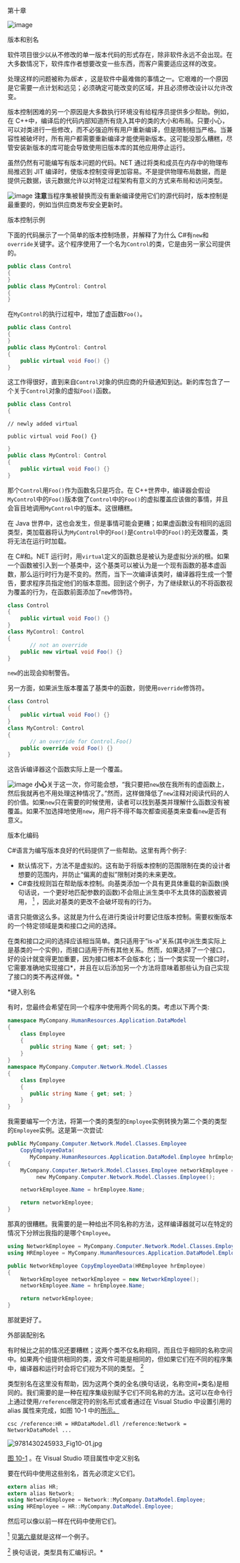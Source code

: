 第十章

![image](img/.jpg)

版本和别名

软件项目很少以从不修改的单一版本代码的形式存在，除非软件永远不会出现。在大多数情况下，软件库作者想要改变一些东西，而客户需要适应这样的改变。

处理这样的问题被称为*版本* ，这是软件中最难做的事情之一。它艰难的一个原因是它需要一点计划和远见；必须确定可能改变的区域，并且必须修改设计以允许改变。

版本控制困难的另一个原因是大多数执行环境没有给程序员提供多少帮助。例如，在 C++中，编译后的代码内部知道所有烧入其中的类的大小和布局。只要小心，可以对类进行一些修改，而不必强迫所有用户重新编译，但是限制相当严格。当兼容性被破坏时，所有用户都需要重新编译才能使用新版本。这可能没那么糟糕，尽管安装新版本的库可能会导致使用旧版本库的其他应用停止运行。

虽然仍然有可能编写有版本问题的代码。NET 通过将类和成员在内存中的物理布局推迟到 JIT 编译时，使版本控制变得更加容易。不是提供物理布局数据，而是提供元数据，该元数据允许以对特定过程架构有意义的方式来布局和访问类型。

![image](img/.jpg) **注意**当程序集被替换而没有重新编译使用它们的源代码时，版本控制是最重要的，例如当供应商发布安全更新时。

版本控制示例

下面的代码展示了一个简单的版本控制场景，并解释了为什么 C#有`new`和`override`关键字。这个程序使用了一个名为`Control`的类，它是由另一家公司提供的。

```cs
public class Control
{
}
public class MyControl: Control
{
}
```

在`MyControl`的执行过程中，增加了虚函数`Foo()`。

```cs
public class Control
{
}
public class MyControl: Control
{
    public virtual void Foo() {}
}
```

这工作得很好，直到来自`Control`对象的供应商的升级通知到达。新的库包含了一个关于`Control`对象的虚拟`Foo()`函数。

```cs
public class Control
{
```

`// newly added virtual`

`public virtual void Foo() {}`

```cs
}
public class MyControl: Control
{
    public virtual void Foo() {}
}
```

那个`Control`用`Foo()`作为函数名只是巧合。在 C++世界中，编译器会假设`MyControl`中的`Foo()`版本做了`Control`中的`Foo()`的虚拟覆盖应该做的事情，并且会盲目地调用`MyControl`中的版本。这很糟糕。

在 Java 世界中，这也会发生，但是事情可能会更糟；如果虚函数没有相同的返回类型，类加载器将认为`MyControl`中的`Foo()`是`Control`中的`Foo()`的无效覆盖，类将无法在运行时加载。

在 C#和。NET 运行时，用`virtual`定义的函数总是被认为是虚拟分派的根。如果一个函数被引入到一个基类中，这个基类可以被认为是一个现有函数的基本虚函数，那么运行时行为是不变的。然而，当下一次编译该类时，编译器将生成一个警告，要求程序员指定他们的版本意图。回到这个例子，为了继续默认的不将函数视为覆盖的行为，在函数前面添加了`new`修饰符。

```cs
class Control
{
    public virtual void Foo() {}
}
class MyControl: Control
{
       // not an override
    public new virtual void Foo() {}
}
```

`new`的出现会抑制警告。

另一方面，如果派生版本覆盖了基类中的函数，则使用`override`修饰符。

```cs
class Control
{
    public virtual void Foo() {}
}
class MyControl: Control
{
       // an override for Control.Foo()
    public override void Foo() {}
}
```

这告诉编译器这个函数实际上是一个覆盖。

![image](img/.jpg) **小心**关于这一次，你可能会想，“我只要把`new`放在我所有的虚函数上，然后我就再也不用处理这种情况了。”然而，这样做降低了`new`注释对阅读代码的人的价值。如果`new`只在需要的时候使用，读者可以找到基类并理解什么函数没有被覆盖。如果不加选择地使用`new`，用户将不得不每次都查阅基类来查看`new`是否有意义。

版本化编码

C#语言为编写版本良好的代码提供了一些帮助。这里有两个例子:

*   默认情况下，方法不是虚拟的。这有助于将版本控制的范围限制在类的设计者想要的范围内，并防止“偏离的虚拟”限制对类的未来更改。
*   C#查找规则旨在帮助版本控制。向基类添加一个具有更具体重载的新函数(换句话说，一个更好地匹配参数的函数)不会阻止派生类中不太具体的函数被调用， [<sup>1</sup>](#Fn1) ，因此对基类的更改不会破坏现有的行为。

语言只能做这么多。这就是为什么在进行类设计时要记住版本控制。需要权衡版本的一个特定领域是类和接口之间的选择。

在类和接口之间的选择应该相当简单。类只适用于“is-a”关系(其中派生类实际上是基类的一个实例)，而接口适用于所有其他关系。然而，如果选择了一个接口，好的设计就变得更加重要，因为接口根本不会版本化；当一个类实现一个接口时，它需要准确地实现接口*，并且在以后添加另一个方法将意味着那些认为自己实现了接口的类不再这样做。*

 *键入别名

有时，您最终会希望在同一个程序中使用两个同名的类。考虑以下两个类:

```cs
namespace MyCompany.HumanResources.Application.DataModel
{
    class Employee
    {
       public string Name { get; set; }
    }
}
namespace MyCompany.Computer.Network.Model.Classes
{
    class Employee
    {
       public string Name { get; set; }
    }
}
```

我需要编写一个方法，将第一个类的类型的`Employee`实例转换为第二个类的类型的`Employee`实例。这是第一次尝试:

```cs
public MyCompany.Computer.Network.Model.Classes.Employee
    CopyEmployeeData(
       MyCompany.HumanResources.Application.DataModel.Employee hrEmployee)
{
    MyCompany.Computer.Network.Model.Classes.Employee networkEmployee =
         new MyCompany.Computer.Network.Model.Classes.Employee();

    networkEmployee.Name = hrEmployee.Name;

    return networkEmployee;
}
```

那真的很糟糕。我需要的是一种给出不同名称的方法，这样编译器就可以在特定的情况下分辨出我指的是哪个`Employee`。

```cs
using NetworkEmployee = MyCompany.Computer.Network.Model.Classes.Employee;
using HREmployee = MyCompany.HumanResources.Application.DataModel.Employee;

public NetworkEmployee CopyEmployeeData(HREmployee hrEmployee)
{
    NetworkEmployee networkEmployee = new NetworkEmployee();
    networkEmployee.Name = hrEmployee.Name;

    return networkEmployee;
}
```

那就更好了。

外部装配别名

有时候比之前的情况还要糟糕；这两个类不仅名称相同，而且位于相同的名称空间中。如果两个组提供相同的类，源文件可能是相同的，但如果它们在不同的程序集中，编译器和运行时会将它们视为不同的类型。 [<sup>2</sup>](#Fn2)

类型别名在这里没有帮助，因为这两个类的全名(换句话说，名称空间+类名)是相同的。我们需要的是一种在程序集级别赋予它们不同名称的方法。这可以在命令行上通过使用`/reference`限定符的别名形式或者通过在 Visual Studio 中设置引用的 alias 属性来完成，如图 10-1 中的[所示。](#Fig1)

`csc /reference:HR = HRDataModel.dll /reference:Network =` `NetworkDataModel ...`

![9781430245933_Fig10-01.jpg](img/-01.jpg)

[图 10-1](#_Fig1) 。在 Visual Studio 项目属性中定义别名

要在代码中使用这些别名，首先必须定义它们。

```cs
extern alias HR;
extern alias Network;
using NetworkEmployee = Network::MyCompany.DataModel.Employee;
using HREmployee = HR::MyCompany.DataModel.Employee;
```

然后可以像以前一样在代码中使用它们。

[<sup>1</sup>](#_Fn1) 见[第六章](06.html)就是这样一个例子。

[<sup>2</sup>](#_Fn2) 换句话说，类型具有汇编标识。*
